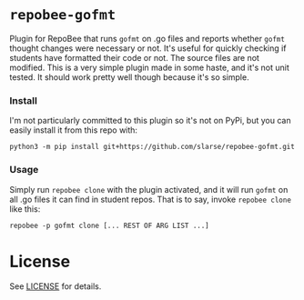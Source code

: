 # `repobee-gofmt`
Plugin for RepoBee that runs `gofmt` on .go files and reports whether `gofmt`
thought changes were necessary or not. It's useful for quickly checking if
students have formatted their code or not. The source files are not modified.
This is a very simple plugin made in some haste, and it's not unit tested.  It
should work pretty well though because it's so simple.

### Install
I'm not particularly committed to this plugin so it's not on PyPi, but you can
easily install it from this repo with:

```
python3 -m pip install git+https://github.com/slarse/repobee-gofmt.git
```

### Usage
Simply run `repobee clone` with the plugin activated, and it will run `gofmt`
on all .go files it can find in student repos. That is to say, invoke `repobee
clone` like this:

```
repobee -p gofmt clone [... REST OF ARG LIST ...]
```

# License
See [LICENSE](LICENSE) for details.
